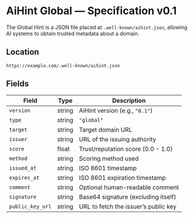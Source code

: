 # AiHint Global — Specification v0.1

The Global Hint is a JSON file placed at `.well-known/aihint.json`, allowing AI systems to obtain trusted metadata about a domain.

## Location

```
https://example.com/.well-known/aihint.json
```

## Fields

| Field            | Type    | Description |
|------------------|---------|-------------|
| `version`        | string  | AiHint version (e.g., `"0.1"`) |
| `type`           | string  | `"global"` |
| `target`         | string  | Target domain URL |
| `issuer`         | string  | URL of the issuing authority |
| `score`          | float   | Trust/reputation score (0.0 - 1.0) |
| `method`         | string  | Scoring method used |
| `issued_at`      | string  | ISO 8601 timestamp |
| `expires_at`     | string  | ISO 8601 expiration timestamp |
| `comment`        | string  | Optional human-readable comment |
| `signature`      | string  | Base64 signature (excluding itself) |
| `public_key_url` | string  | URL to fetch the issuer’s public key |
